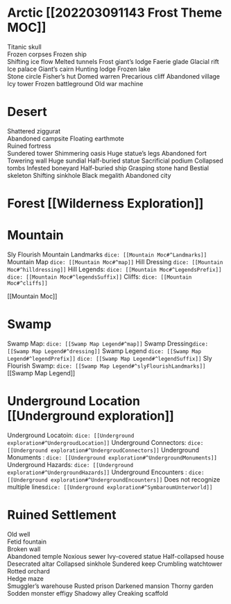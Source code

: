 # Arctic [[202203091143 Frost Theme MOC]]
Titanic skull  
Frozen corpses
Frozen ship  
Shifting ice flow 
Melted tunnels
Frost giant’s lodge
Faerie glade
Glacial rift
Ice palace
Giant’s cairn
Hunting lodge 
Frozen lake  
Stone circle
Fisher’s hut
Domed warren
Precarious cliff
Abandoned village
Icy tower
Frozen battleground
Old war machine


# Desert
Shattered ziggurat  
Abandoned campsite
Floating earthmote  
Ruined fortress  
Sundered tower
Shimmering oasis
Huge statue’s legs
Abandoned fort
Towering wall
Huge sundial
Half-buried statue 
Sacrificial podium 
Collapsed tombs 
Infested boneyard
Half-buried ship
Grasping stone hand
Bestial skeleton
Shifting sinkhole
Black megalith
Abandoned city

# Forest [[Wilderness Exploration]]


# Mountain
Sly Flourish Mountain Landmarks `dice: [[Mountain Moc#^Landmarks]]`
Mountain Map `dice: [[Mountain Moc#^map]]`
Hill Dressing `dice: [[Mountain Moc#^hilldressing]]`
Hill Legends: `dice: [[Mountain Moc#^LegendsPrefix]]` `dice: [[Mountain Moc#^legendsSuffix]]`
Cliffs: `dice: [[Mountain Moc#^cliffs]]`

[[Mountain Moc]]

# Swamp
Swamp Map: `dice: [[Swamp Map Legend#^map]]`
Swamp Dressing`dice: [[Swamp Map Legend#^dressing]]`
Swamp Legend `dice: [[Swamp Map Legend#^legendPrefix]]` `dice: [[Swamp Map Legend#^legendSuffix]]`
Sly Flourish Swamp: `dice: [[Swamp Map Legend#^slyFlourishLandmarks]]`
[[Swamp Map Legend]]

# Underground Location [[Underground exploration]]
Underground Locatoin: `dice: [[Underground exploration#^UndergroudLocation]]`
Underground Connectors: `dice: [[Underground exploration#^UndergroudConnectors]]`
Underground Monuments : `dice: [[Underground exploration#^UndergroundMonuments]]`
Underground Hazards: `dice: [[Underground exploration#^UndergroundHazards]]`
Underground Encounters : `dice: [[Underground exploration#^UndergroundEncounters]]`
Does not recognize multiple lines`dice: [[Underground exploration#^SymbaroumUnterworld]]`

# Ruined Settlement

Old well  
Fetid fountain  
Broken wall  
Abandoned temple
Noxious sewer
Ivy-covered statue
Half-collapsed house
Desecrated altar
Collapsed sinkhole
Sundered keep
Crumbling watchtower 
Rotted orchard  
Hedge maze  
Smuggler’s warehouse 
Rusted prison
Darkened
mansion
Thorny garden
Sodden monster effigy
Shadowy alley
Creaking scaffold